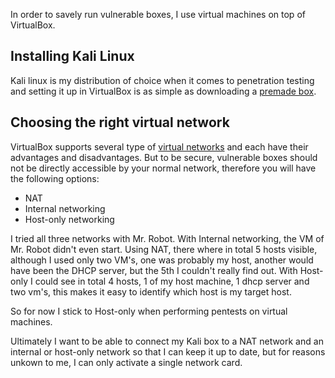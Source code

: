 In order to savely run vulnerable boxes, I use virtual machines on top of VirtualBox.

## Installing Kali Linux

Kali linux is my distribution of choice when it comes to penetration testing and setting it up in VirtualBox is as simple as downloading a [premade box](https://www.offensive-security.com/kali-linux-vm-vmware-virtualbox-image-download/).

## Choosing the right virtual network 

VirtualBox supports several type of [virtual networks](https://www.virtualbox.org/manual/ch06.html) and each have their advantages and disadvantages. But to be secure, vulnerable boxes should not be directly accessible by your normal network, therefore you will have the following options:

* NAT
* Internal networking
* Host-only networking

I tried all three networks with Mr. Robot. With Internal networking, the VM of Mr. Robot didn't even start.
Using NAT, there where in total 5 hosts visible, although I used only two VM's, one was probably my host, another would have been the DHCP server, but the 5th I couldn't really find out.
With Host-only I could see in total 4 hosts, 1 of my host machine, 1 dhcp server and two vm's, this makes it easy to identify which host is my target host.

So for now I stick to Host-only when performing pentests on virtual machines.

Ultimately I want to be able to connect my Kali box to a NAT network and an internal or host-only network so that I can keep it up to date, but for reasons unkown to me, I can only activate a single network card.